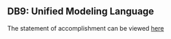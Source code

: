 ## DB9: Unified Modeling Language

The statement of accomplishment can be viewed [here](DB9_Statement.pdf)

